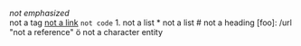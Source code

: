 *not emphasized* <br/> not a tag [not a link](/foo) `not code` 1. not a list * not a list # not a heading [foo]: /url "not a reference" &ouml; not a character entity
